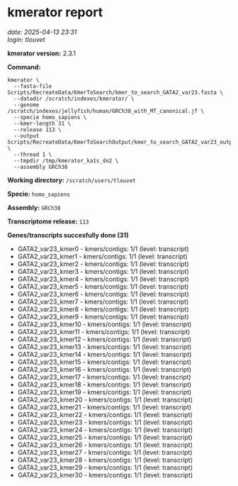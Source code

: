 # kmerator report
*date: 2025-04-13 23:31*  
*login: tlouvet*

**kmerator version:** 2.3.1

**Command:**

```
kmerator \
  --fasta-file Scripts/RecreateData/KmerToSearch/kmer_to_search_GATA2_var23.fasta \
  --datadir /scratch/indexes/kmerator/ \
  --genome /scratch/indexes/jellyfish/human/GRCh38_with_MT_canonical.jf \
  --specie homo_sapiens \
  --kmer-length 31 \
  --release 113 \
  --output Scripts/RecreateData/KmerToSearchOutput/kmer_to_search_GATA2_var23_output \
  --thread 1 \
  --tmpdir /tmp/kmerator_ka1s_dn2 \
  --assembly GRCh38
```

**Working directory:** `/scratch/users/tlouvet`

**Specie:** `homo_sapiens`

**Assembly:** `GRCh38`

**Transcriptome release:** `113`

**Genes/transcripts succesfully done (31)**

- GATA2_var23_kmer0 - kmers/contigs: 1/1 (level: transcript)
- GATA2_var23_kmer1 - kmers/contigs: 1/1 (level: transcript)
- GATA2_var23_kmer2 - kmers/contigs: 1/1 (level: transcript)
- GATA2_var23_kmer3 - kmers/contigs: 1/1 (level: transcript)
- GATA2_var23_kmer4 - kmers/contigs: 1/1 (level: transcript)
- GATA2_var23_kmer5 - kmers/contigs: 1/1 (level: transcript)
- GATA2_var23_kmer6 - kmers/contigs: 1/1 (level: transcript)
- GATA2_var23_kmer7 - kmers/contigs: 1/1 (level: transcript)
- GATA2_var23_kmer8 - kmers/contigs: 1/1 (level: transcript)
- GATA2_var23_kmer9 - kmers/contigs: 1/1 (level: transcript)
- GATA2_var23_kmer10 - kmers/contigs: 1/1 (level: transcript)
- GATA2_var23_kmer11 - kmers/contigs: 1/1 (level: transcript)
- GATA2_var23_kmer12 - kmers/contigs: 1/1 (level: transcript)
- GATA2_var23_kmer13 - kmers/contigs: 1/1 (level: transcript)
- GATA2_var23_kmer14 - kmers/contigs: 1/1 (level: transcript)
- GATA2_var23_kmer15 - kmers/contigs: 1/1 (level: transcript)
- GATA2_var23_kmer16 - kmers/contigs: 1/1 (level: transcript)
- GATA2_var23_kmer17 - kmers/contigs: 1/1 (level: transcript)
- GATA2_var23_kmer18 - kmers/contigs: 1/1 (level: transcript)
- GATA2_var23_kmer19 - kmers/contigs: 1/1 (level: transcript)
- GATA2_var23_kmer20 - kmers/contigs: 1/1 (level: transcript)
- GATA2_var23_kmer21 - kmers/contigs: 1/1 (level: transcript)
- GATA2_var23_kmer22 - kmers/contigs: 1/1 (level: transcript)
- GATA2_var23_kmer23 - kmers/contigs: 1/1 (level: transcript)
- GATA2_var23_kmer24 - kmers/contigs: 1/1 (level: transcript)
- GATA2_var23_kmer25 - kmers/contigs: 1/1 (level: transcript)
- GATA2_var23_kmer26 - kmers/contigs: 1/1 (level: transcript)
- GATA2_var23_kmer27 - kmers/contigs: 1/1 (level: transcript)
- GATA2_var23_kmer28 - kmers/contigs: 1/1 (level: transcript)
- GATA2_var23_kmer29 - kmers/contigs: 1/1 (level: transcript)
- GATA2_var23_kmer30 - kmers/contigs: 1/1 (level: transcript)
